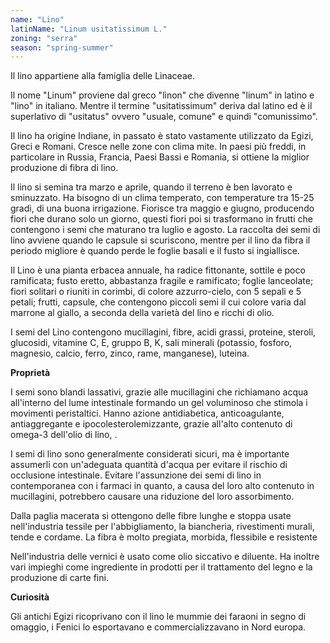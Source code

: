 ```yaml
---
name: "Lino"
latinName: "Linum usitatissimum L."
zoning: "serra"
season: "spring-summer"
---
```


Il lino appartiene alla famiglia delle Linaceae.

Il nome "Linum" proviene dal greco "lìnon" che divenne "linum" in
latino e "lino" in italiano. Mentre il termine "usitatissimum" deriva
dal latino ed è il superlativo di "usitatus" ovvero "usuale, comune" e
quindi "comunissimo".

Il lino ha origine Indiane, in passato è stato vastamente utilizzato da
Egizi, Greci e Romani. Cresce nelle zone con clima mite. In paesi più
freddi, in particolare in Russia, Francia, Paesi Bassi e Romania, si
ottiene la miglior produzione di fibra di lino.

Il lino si semina tra marzo e aprile, quando il terreno è ben lavorato e
sminuzzato. Ha bisogno di un clima temperato, con temperature tra 15-25
gradi, di una buona irrigazione. Fiorisce tra maggio e giugno,
producendo fiori che durano solo un giorno, questi fiori poi si
trasformano in frutti che contengono i semi che maturano tra luglio e
agosto. La raccolta dei semi di lino avviene quando le capsule si
scuriscono, mentre per il lino da fibra il periodo migliore è quando
perde le foglie basali e il fusto si ingiallisce.

Il Lino è una pianta erbacea annuale, ha radice fittonante, sottile e
poco ramificata; fusto eretto, abbastanza fragile e ramificato; foglie
lanceolate; fiori solitari o riuniti in corimbi, di colore
azzurro-cielo, con 5 sepali e 5 petali; frutti, capsule, che contengono
piccoli semi il cui colore varia dal marrone al giallo, a seconda della
varietà del lino e ricchi di olio.

I semi del Lino contengono mucillagini, fibre, acidi grassi, proteine,
steroli, glucosidi, vitamine C, E, gruppo B, K, sali minerali (potassio,
fosforo, magnesio, calcio, ferro, zinco, rame, manganese), luteina.

**Proprietà**

I semi sono blandi lassativi, grazie alle mucillagini che richiamano
acqua all'interno del lume intestinale formando un gel voluminoso che
stimola i movimenti peristaltici. Hanno azione antidiabetica,
anticoagulante, antiaggregante e ipocolesterolemizzante, grazie all'alto
contenuto di omega-3 dell'olio di lino, .

I semi di lino sono generalmente considerati sicuri, ma è importante
assumerli con un\'adeguata quantità d'acqua per evitare il rischio di
occlusione intestinale. Evitare l'assunzione dei semi di lino in
contemporanea con i farmaci in quanto, a causa del loro alto contenuto
in mucillagini, potrebbero causare una riduzione del loro
assorbimento.

Dalla paglia macerata si ottengono delle fibre lunghe e stoppa usate
nell'industria tessile per l'abbigliamento, la biancheria, rivestimenti
murali, tende e cordame. La fibra è molto pregiata, morbida, flessibile
e resistente

Nell\'industria delle vernici è usato come olio siccativo e diluente. Ha
inoltre vari impieghi come ingrediente in prodotti per il trattamento
del legno e la produzione di carte fini.

**Curiosità**

Gli antichi Egizi ricoprivano con il lino le mummie dei faraoni in segno
di omaggio, i Fenici lo esportavano e commercializzavano in Nord europa.
